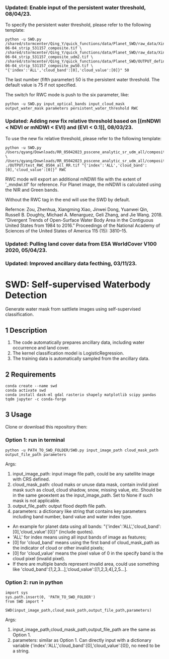 ### Updated: Enable input of the persistent water threshold, 08/04/23.
To specify the persistent water threshold, please refer to the following template:
```
python -u SWD.py /shared/stormcenter/Qing_Y/quick_functions/data/Planet_SWD/raw_data/Xinjiang_06042017_psscene_analytic_sr_udm2/files/2017-06-04_strip_531157_composite.tif \
/shared/stormcenter/Qing_Y/quick_functions/data/Planet_SWD/raw_data/Xinjiang_06042017_psscene_analytic_sr_udm2/files/2017-06-04_strip_531157_composite_udm2.tif \
/shared/stormcenter/Qing_Y/quick_functions/data/Planet_SWD/OUTPUT_define_PW/Xinjiang_06042017_psscene_analytic_sr_udm2/2017-06-04_strip_531157_composite_pw50.tif \
"{'index':'ALL','cloud_band':[0],'cloud_value':[0]}" 50
```
The last number (fifth parameter) 50 is the persistent water threshold. The default value is 75 if not specified.

The switch for RWC mode is push to the six parameter, like:

```
python -u SWD.py input_optical_bands input_cloud_mask output_water_mask parameters persistent_water_threshold RWC
```

### Updated: Adding new fix relative threshold based on [(mNDWI < NDVI or mNDWI < EVI) and (EVI < 0.1)], 08/03/23.
To use the new fix relative threshold, please refer to the following template:
```
python -u SWD.py /Users/qyang/Downloads/RR_05042023_psscene_analytic_sr_udm_all/composite.tif \
/Users/qyang/Downloads/RR_05042023_psscene_analytic_sr_udm_all/composite_udm2.tif ./OUTPUT/test_RWC_0504_all_RR.tif "{'index':'ALL','cloud_band':[0],'cloud_value':[0]}" RWC
```

RWC mode will export an additional mNDWI file with the extent of '_mndwi.tif' for reference. For Planet image, the mNDWI is calculated using the NIR and Green bands.

Without the RWC tag in the end will use the SWD by default.


Refernce:
Zou, Zhenhua, Xiangming Xiao, Jinwei Dong, Yuanwei Qin, Russell B. Doughty, Michael A. Menarguez, Geli Zhang, and Jie Wang. 2018. “Divergent Trends of Open-Surface Water Body Area in the Contiguous United States from 1984 to 2016.” Proceedings of the National Academy of Sciences of the United States of America 115 (15): 3810–15.


### Updated: Pulling land cover data from ESA WorldCover V100 2020, 05/04/23.
### Updated: Improved ancillary data fecthing, 03/11/23.

# SWD: Self-supervised Waterbody Detection
Generate water mask from sattliete images using self-supervised classification.

## 1 Description
1. The code automatically prepares ancillary data, including water occurrence and land cover.
2. The kernel classification model is LogisticRegression.
3. The training data is automatically sampled from the ancillary data.

## 2 Requirements
```
conda create --name swd
conda activate swd
conda install dask-ml gdal rasterio shapely matplotlib scipy pandas tqdm jupyter -c conda-forge
```

## 3 Usage
Clone or download this repository then:
### Option 1: run in terminal
```
python -u PATH_TO_SWD_FOLDER/SWD.py input_image_path cloud_mask_path output_file_path parameters
```
Args:
1. input_image_path: input image file path, could be any satellite image with CRS defined.
2. cloud_mask_path: cloud maks or unuse data mask, contain invlid pixel mask such as cloud, cloud shadow, snow, missing value, etc. Should be in the same geoextent as the input_image_path. Set to None if such mask is not applicable.
3. output_file_path: output flood depth file path.
4. parameters: a dictionary like string that contains key parameters including band number, band value and water index type. 
- An example for planet data using all bands: "{'index':'ALL','cloud_band':[0],'cloud_value':[0]}" (include quotes).
 - 'ALL' for index means using all input bands of image as features; 
 - [0] for 'cloud_band' means using the first band of cloud_mask_path as the indicator of cloud or other invalid pixels;
 - [0] for 'cloud_value' means the pixel value of 0 in the specify band is the cloud pixel (invalid pixel).
 - If there are multiple bands represent invalid area, could use something like 'cloud_band':[1,2,3...],'cloud_value':[[1,2,3,4],2,5...].

### Option 2: run in python
```
import sys
sys.path.insert(0, 'PATH_TO_SWD_FOLDER')
from SWD import *

SWD(input_image_path,cloud_mask_path,output_file_path,parameters)
```
Args:
1. input_image_path,cloud_mask_path,output_file_path are the same as Option 1.
2. parameters: similar as Option 1. Can directly input with a dictionary variable {'index':'ALL','cloud_band':[0],'cloud_value':[0]}, no need to be a string.


